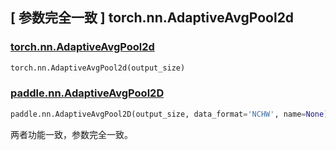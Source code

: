 ## [ 参数完全一致 ] torch.nn.AdaptiveAvgPool2d

### [torch.nn.AdaptiveAvgPool2d](https://pytorch.org/docs/stable/generated/torch.nn.AdaptiveAvgPool2d.html)

```python
torch.nn.AdaptiveAvgPool2d(output_size)
```

### [paddle.nn.AdaptiveAvgPool2D](https://www.paddlepaddle.org.cn/documentation/docs/zh/api/paddle/nn/AdaptiveAvgPool2D_cn.html#adaptiveavgpool2d)

```python
paddle.nn.AdaptiveAvgPool2D(output_size, data_format='NCHW', name=None)
```

两者功能一致，参数完全一致。
